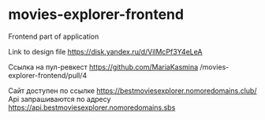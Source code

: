 # movies-explorer-frontend

Frontend part of application

Link to design file https://disk.yandex.ru/d/VilMcPf3Y4eLeA

Ссылка на пул-ревкест https://github.com/MariaKasmina /movies-explorer-frontend/pull/4

Сайт доступен по ссылке https://bestmoviesexplorer.nomoredomains.club/
Api запрашиваются по адресу https://api.bestmoviesexplorer.nomoredomains.sbs
